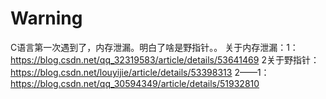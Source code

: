 # Warning
C语言第一次遇到了，内存泄漏。明白了啥是野指针。。
关于内存泄漏：1：https://blog.csdn.net/qq_32319583/article/details/53641469
2关于野指针：https://blog.csdn.net/louyijie/article/details/53398313
2——1：https://blog.csdn.net/qq_30594349/article/details/51932810
